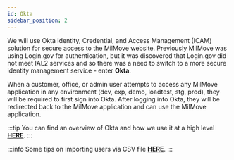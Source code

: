 ```yaml
---
id: Okta
sidebar_position: 2
---
```


We will use Okta Identity, Credential, and Access Management (ICAM) solution for secure access to the MilMove website. Previously MilMove was using Login.gov for authentication, but it was discovered that Login.gov did not meet IAL2 services and so there was a need to switch to a more secure identity management service - enter <b>Okta</b>.

When a customer, office, or admin user attempts to access any MilMove application in any environment (dev, exp, demo, loadtest, stg, prod), they will be required to first sign into Okta. After logging into Okta, they will be redirected back to the MilMove application and can use the MilMove application.

:::tip
You can find an overview of Okta and how we use it at a high level [**HERE**](/docs/getting-started/okta/00-okta-overview.md).
:::

:::info
Some tips on importing users via CSV file [**HERE**](/docs/getting-started/okta/02-csv-import.md).
:::